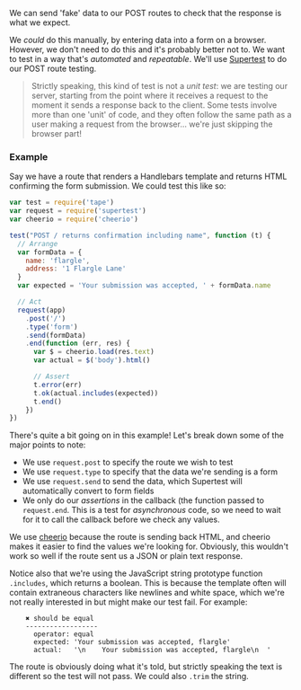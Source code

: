 We can send 'fake' data to our POST routes to check that the response is what we expect.

We _could_ do this manually, by entering data into a form on a browser. However, we don't need to do this and it's probably better not to. We want to test in a way that's _automated_ and _repeatable_. We'll use [Supertest](https://github.com/visionmedia/supertest) to do our POST route testing.

> Strictly speaking, this kind of test is not a _unit test_: we are testing our server, starting from the point where it receives a request to the moment it sends a response back to the client. Some tests involve more than one 'unit' of code, and they often follow the same path as a user making a request from the browser... we're just skipping the browser part!


### Example

Say we have a route that renders a Handlebars template and returns HTML confirming the form submission. We could test this like so:

```js
var test = require('tape')
var request = require('supertest')
var cheerio = require('cheerio')

test("POST / returns confirmation including name", function (t) {
  // Arrange
  var formData = {
    name: 'flargle',
    address: '1 Flargle Lane'
  }
  var expected = 'Your submission was accepted, ' + formData.name

  // Act
  request(app)
    .post('/')
    .type('form')
    .send(formData)
    .end(function (err, res) {
      var $ = cheerio.load(res.text)
      var actual = $('body').html()

      // Assert
      t.error(err)
      t.ok(actual.includes(expected))
      t.end()
    })
})
```

There's quite a bit going on in this example! Let's break down some of the major points to note:

 - We use `request.post` to specify the route we wish to test
 - We use `request.type` to specify that the data we're sending is a form
 - We use `request.send` to send the data, which Supertest will automatically convert to form fields
 - We only do our _assertions_ in the callback (the function passed to `request.end`. This is a test for _asynchronous_ code, so we need to wait for it to call the callback before we check any values.

We use [cheerio](https://github.com/cheeriojs/cheerio) because the route is sending back HTML, and cheerio makes it easier to find the values we're looking for. Obviously, this wouldn't work so well if the route sent us a JSON or plain text response.

Notice also that we're using the JavaScript string prototype function `.includes`, which returns a boolean. This is because the template often will contain extraneous characters like newlines and white space, which we're not really interested in but might make our test fail. For example:

```shell
    ✖ should be equal
    ------------------
      operator: equal
      expected: 'Your submission was accepted, flargle'
      actual:   '\n    Your submission was accepted, flargle\n  '
```

The route is obviously doing what it's told, but strictly speaking the text is different so the test will not pass. We could also `.trim` the string.

